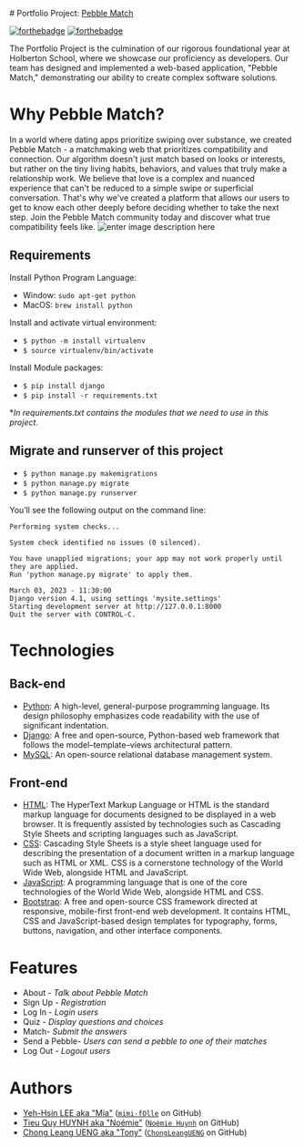 ﻿﻿# Portfolio Project:  [Pebble Match](https://github.com/mimi-fOlle/Project_Pebble_Match)

[![forthebadge](https://camo.githubusercontent.com/7998890254268d8ed476c9f66d3fa59d21dd354d2090036083c82af4cda2a0eb/68747470733a2f2f666f7274686562616467652e636f6d2f696d616765732f6261646765732f6275696c742d776974682d6c6f76652e737667)](https://forthebadge.com/)  [![forthebadge](https://camo.githubusercontent.com/eea5ac53b58abf845b429501b3e8577915df630ce4cddb1192333b01252e96da/68747470733a2f2f666f7274686562616467652e636f6d2f696d616765732f6261646765732f6d6164652d776974682d637261796f6e732e737667)](https://forthebadge.com/)

The Portfolio Project is the culmination of our rigorous foundational year at Holberton School, where we showcase our proficiency as developers.
Our team has designed and implemented a web-based application, "Pebble Match," demonstrating our ability to create complex software solutions.

# [](https://github.com/mimi-fOlle/Project_Pebble_Match#what-is-pebble-match)Why Pebble Match?
In a world where dating apps prioritize swiping over substance, we created Pebble Match - a matchmaking web that prioritizes compatibility and connection. 
Our algorithm doesn't just match based on looks or interests, but rather on the tiny living habits, behaviors, and values that truly make a relationship work. We believe that love is a complex and nuanced experience that can't be reduced to a simple swipe or superficial conversation. That's why we've created a platform that allows our users to get to know each other deeply before deciding whether to take the next step. 
Join the Pebble Match community today and discover what true compatibility feels like.
![enter image description here](https://user-images.githubusercontent.com/105150447/222259831-c002966c-93ce-414b-ad77-8fd3f3aac00b.png)

## [](https://github.com/mimi-fOlle/Project_Pebble_Match#requirements)Requirements

Install Python Program Language:

-   Window:  `sudo apt-get python`
-   MacOS:  `brew install python`

Install and activate virtual environment:

-   `$ python -m install virtualenv`
-   `$ source virtualenv/bin/activate`

Install Module packages:

-   `$ pip install django`
-   `$ pip install -r requirements.txt`

*_In requirements.txt contains the modules that we need to use in this project._



## [](https://github.com/mimi-fOlle/Project_Pebble_Match#migrate-and-runserver-of-this-project)Migrate and runserver of this project

-   `$ python manage.py makemigrations`
-   `$ python manage.py migrate`
-   `$ python manage.py runserver`

You’ll see the following output on the command line:

```
Performing system checks...

System check identified no issues (0 silenced).

You have unapplied migrations; your app may not work properly until they are applied.
Run 'python manage.py migrate' to apply them.

March 03, 2023 - 11:30:00
Django version 4.1, using settings 'mysite.settings'
Starting development server at http://127.0.0.1:8000
Quit the server with CONTROL-C.

```

# [](https://github.com/mimi-fOlle/Project_Pebble_Match#we-made-with)Technologies

## [](https://github.com/mimi-fOlle/Project_Pebble_Match#back-end)Back-end

-   [Python](https://www.python.org/): A high-level, general-purpose programming language. Its design philosophy emphasizes code readability with the use of significant indentation.
-   [Django](https://www.djangoproject.com/): A free and open-source, Python-based web framework that follows the model–template–views architectural pattern.
-   [MySQL](https://www.mysql.com/): An open-source relational database management system. 

## [](https://github.com/mimi-fOlle/Project_Pebble_Match#front-end)Front-end

-   [HTML](https://developer.mozilla.org/en-US/docs/Web/HTML): The HyperText Markup Language or HTML is the standard markup language for documents designed to be displayed in a web browser. It is frequently assisted by technologies such as Cascading Style Sheets and scripting languages such as JavaScript.
-   [CSS](https://developer.mozilla.org/en-US/docs/Web/CSS): Cascading Style Sheets is a style sheet language used for describing the presentation of a document written in a markup language such as HTML or XML. CSS is a cornerstone technology of the World Wide Web, alongside HTML and JavaScript.
-   [JavaScript](https://www.javascripttutorial.net/): A programming language that is one of the core technologies of the World Wide Web, alongside HTML and CSS.
-   [Bootstrap](https://getbootstrap.com/): A free and open-source CSS framework directed at responsive, mobile-first front-end web development. It contains HTML, CSS and JavaScript-based design templates for typography, forms, buttons, navigation, and other interface components.

# [](https://github.com/mimi-fOlle/Project_Pebble_Match#features)Features

 - About - *Talk about Pebble Match*
 - Sign Up - *Registration*
 - Log In - *Login users*
 - Quiz - *Display questions and choices*
 - Match- *Submit the answers*
 - Send a Pebble- *Users can send a pebble to one of their matches*
 - Log Out - *Logout users*

# [](https://github.com/mimi-fOlle/Project_Pebble_Match#authors)Authors

-   [Yeh-Hsin LEE aka "Mia"](https://www.linkedin.com/in/yeh-hsin-lee-74922a23b/)  ([`mimi-fOlle`](https://github.com/mimi-fOlle)  on GitHub)
-   [Tieu Quy HUYNH aka "Noémie"](https://www.linkedin.com/in/noemiehuynh/)  ([`Noémie Huynh`](https://github.com/noemiepham)  on GitHub)
-   [Chong Leang UENG aka "Tony"](https://www.linkedin.com/in/chongleangueng/)  ([`ChongLeangUENG`](https://github.com/ChongLeangUENG)  on GitHub)